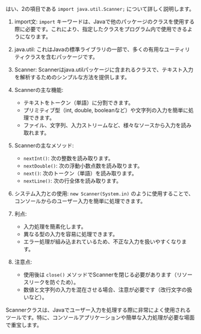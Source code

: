 はい、2の項目である `import java.util.Scanner;` について詳しく説明します。

1. import文:
   `import` キーワードは、Javaで他のパッケージのクラスを使用する際に必要です。これにより、指定したクラスをプログラム内で使用できるようになります。

2. java.util:
   これはJavaの標準ライブラリの一部で、多くの有用なユーティリティクラスを含むパッケージです。

3. Scanner:
   Scannerはjava.utilパッケージに含まれるクラスで、テキスト入力を解析するためのシンプルな方法を提供します。

4. Scannerの主な機能:
   - テキストをトークン（単語）に分割できます。
   - プリミティブ型（int, double, booleanなど）や文字列の入力を簡単に処理できます。
   - ファイル、文字列、入力ストリームなど、様々なソースから入力を読み取れます。

5. Scannerの主なメソッド:
   - `nextInt()`: 次の整数を読み取ります。
   - `nextDouble()`: 次の浮動小数点数を読み取ります。
   - `next()`: 次のトークン（単語）を読み取ります。
   - `nextLine()`: 次の行全体を読み取ります。

6. システム入力との使用:
   `new Scanner(System.in)` のように使用することで、コンソールからのユーザー入力を簡単に処理できます。

7. 利点:
   - 入力処理を簡素化します。
   - 異なる型の入力を容易に処理できます。
   - エラー処理が組み込まれているため、不正な入力を扱いやすくなります。

8. 注意点:
   - 使用後は `close()` メソッドでScannerを閉じる必要があります（リソースリークを防ぐため）。
   - 数値と文字列の入力を混在させる場合、注意が必要です（改行文字の扱いなど）。

Scannerクラスは、Javaでユーザー入力を処理する際に非常によく使用されるツールです。特に、コンソールアプリケーションや簡単な入力処理が必要な場面で重宝します。​​​​​​​​​​​​​​​​

